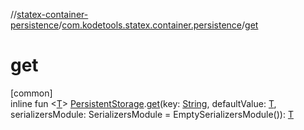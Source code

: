 //[statex-container-persistence](../../index.md)/[com.kodetools.statex.container.persistence](index.md)/[get](get.md)

# get

[common]\
inline fun &lt;[T](get.md)&gt; [PersistentStorage](-persistent-storage/index.md).[get](get.md)(key: [String](https://kotlinlang.org/api/core/kotlin-stdlib/kotlin/-string/index.html), defaultValue: [T](get.md), serializersModule: SerializersModule = EmptySerializersModule()): [T](get.md)
